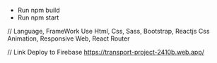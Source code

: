 - Run npm build 
- Run npm start

// Language, FrameWork Use
Html, Css, Sass, Bootstrap, Reactjs
Css Animation, Responsive Web, React Router

// Link Deploy to Firebase
https://transport-project-2410b.web.app/

